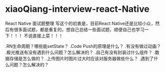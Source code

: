 # xiaoQiang-interview-react-Native
React Native 面试题整理
写这个的初衷是，目前React Native还是比较小众，然后有很多面试题，都是重复的，想自己总结一些面试题，顺便自己也学习一下！！！
不说直接上菜！！！

.RN生命周期？哪些能setState？
.Code Push的原理是什么？
.有没有做过动画？
.极光推送有没有遇到什么问题？怎么解决的？
.自己有没有封装过什么组件？
.数据存储是怎么做的？
.上传图片时图片过大时应该对服务器做些什么？
.遇到了什么问题？怎么解决的？
